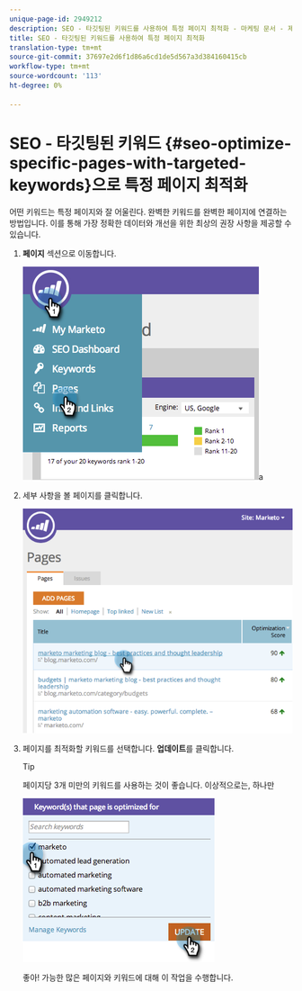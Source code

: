 ```yaml
---
unique-page-id: 2949212
description: SEO - 타깃팅된 키워드를 사용하여 특정 페이지 최적화 - 마케팅 문서 - 제품 설명서
title: SEO - 타깃팅된 키워드를 사용하여 특정 페이지 최적화
translation-type: tm+mt
source-git-commit: 37697e2d6f1d86a6cd1de5d567a3d384160415cb
workflow-type: tm+mt
source-wordcount: '113'
ht-degree: 0%

---
```



# SEO - 타깃팅된 키워드 {#seo-optimize-specific-pages-with-targeted-keywords}으로 특정 페이지 최적화

어떤 키워드는 특정 페이지와 잘 어울린다. 완벽한 키워드를 완벽한 페이지에 연결하는 방법입니다. 이를 통해 가장 정확한 데이터와 개선을 위한 최상의 권장 사항을 제공할 수 있습니다.

1. **페이지** 섹션으로 이동합니다.

   ![](assets/image2014-9-18-12-3a52-3a28.png)a

1. 세부 사항을 볼 페이지를 클릭합니다.

   ![](assets/image2014-9-18-12-3a52-3a41.png)

1. 페이지를 최적화할 키워드를 선택합니다. **업데이트**&#x200B;를 클릭합니다.

   >[!TIP]
   >
   >페이지당 3개 미만의 키워드를 사용하는 것이 좋습니다. 이상적으로는, 하나만

   ![](assets/image2014-9-18-12-3a52-3a46.png)

   좋아! 가능한 많은 페이지와 키워드에 대해 이 작업을 수행합니다.
